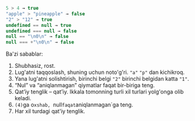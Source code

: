 

```js no-beautify
5 > 4 → true
"apple" > "pineapple" → false
"2" > "12" → true
undefined == null → true
undefined === null → false
null == "\n0\n" → false
null === +"\n0\n" → false
```

Ba'zi sabablar:

1. Shubhasiz, rost.
2. Lug'atni taqqoslash, shuning uchun noto'g'ri. `"a"` `"p"` dan kichikroq.
3. Yana lug'atni solishtirish, birinchi belgi `"2"` birinchi belgidan katta `"1"`.
4. “Nul” va “aniqlanmagan” qiymatlar faqat bir-biriga teng.
5. Qat’iy tenglik – qat’iy. Ikkala tomonning turli xil turlari yolg'onga olib keladi.
6. `(4)`ga o`xshab, `null` faqat `aniqlanmagan`ga teng.
7. Har xil turdagi qat'iy tenglik.
